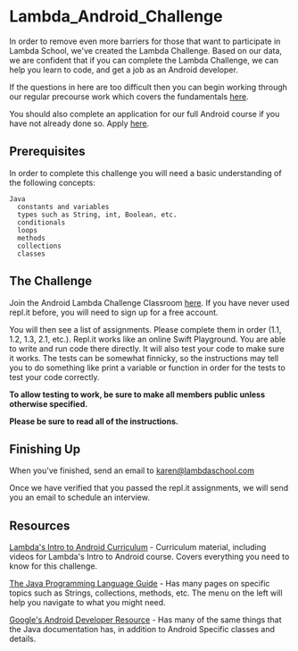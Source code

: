 # Lambda_Android_Challenge

In order to remove even more barriers for those that want to participate in Lambda School, we've created the Lambda Challenge. Based on our data, we are confident that if you can complete the Lambda Challenge, we can help you learn to code, and get a job as an Android developer. 

If the questions in here are too difficult then you can begin working through our regular precourse work which covers the fundamentals [here](https://lambdaschool.com/courses/cs/android/intro/).

You should also complete an application for our full Android course if you have not already done so. Apply [here](https://lambdaschool.typeform.com/to/AfQGR6).

## Prerequisites

In order to complete this challenge you will need a basic understanding of the following concepts:

```
Java
  constants and variables
  types such as String, int, Boolean, etc.
  conditionals
  loops
  methods
  collections
  classes
```

## The Challenge

Join the Android Lambda Challenge Classroom [here](https://repl.it/classroom/invite/XBPZGf9). If you have never used repl.it before, you will need to sign up for a free account.

You will then see a list of assignments. Please complete them in order (1.1, 1.2, 1.3, 2.1, etc.). Repl.it works like an online Swift Playground. You are able to write and run code there directly. It will also test your code to make sure it works. The tests can be somewhat finnicky, so the instructions may tell you to do something like print a variable or function in order for the tests to test your code correctly.

**To allow testing to work, be sure to make all members public unless otherwise specified.**

**Please be sure to read all of the instructions.**

## Finishing Up

When you've finished, send an email to [karen@lambdaschool.com](mailto:karen@lambdaschool.com)

Once we have verified that you passed the repl.it assignments, we will send you an email to schedule an interview.

## Resources

[Lambda's Intro to Android Curriculum](https://learn.lambdaschool.com/and-pre/sprint/recxcgsftw66rq9io) - Curriculum material, including videos for Lambda's Intro to Android course. Covers everything you need to know for this challenge.

[The Java Programming Language Guide](https://docs.oracle.com/javase/7/docs/api/) - Has many pages on specific topics such as Strings, collections, methods, etc. The menu on the left will help you navigate to what you might need.

[Google's Android Developer Resource](https://developer.android.com/docs/) - Has many of the same things that the Java documentation has, in addition to Android Specific classes and details.

